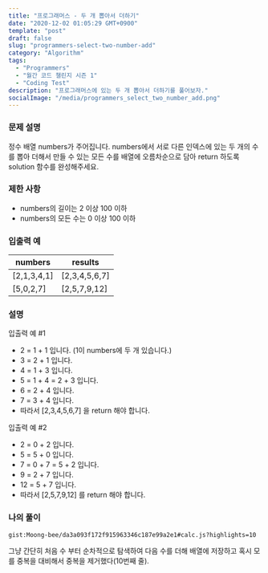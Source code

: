 ```yaml
---
title: "프로그래머스 - 두 개 뽑아서 더하기"
date: "2020-12-02 01:05:29 GMT+0900"
template: "post"
draft: false
slug: "programmers-select-two-number-add"
category: "Algorithm"
tags:
  - "Programmers"
  - "월간 코드 챌린지 시즌 1"
  - "Coding Test"
description: "프로그래머스에 있는 두 개 뽑아서 더하기를 풀어보자."
socialImage: "/media/programmers_select_two_number_add.png"
---
```


### 문제 설명

정수 배열 numbers가 주어집니다. numbers에서 서로 다른 인덱스에 있는 두 개의 수를 뽑아 더해서 만들 수 있는 모든 수를 배열에 오름차순으로 담아 return 하도록 solution 함수를 완성해주세요.

### 제한 사항

- numbers의 길이는 2 이상 100 이하
- numbers의 모든 수는 0 이상 100 이하

### 입출력 예

| numbers     | results       |
| ----------- | ------------- |
| [2,1,3,4,1] | [2,3,4,5,6,7] |
| [5,0,2,7]   | [2,5,7,9,12]  |

### 설명

입출력 예 #1

- 2 = 1 + 1 입니다. (1이 numbers에 두 개 있습니다.)
- 3 = 2 + 1 입니다.
- 4 = 1 + 3 입니다.
- 5 = 1 + 4 = 2 + 3 입니다.
- 6 = 2 + 4 입니다.
- 7 = 3 + 4 입니다.
- 따라서 [2,3,4,5,6,7] 을 return 해야 합니다.

입출력 예 #2

- 2 = 0 + 2 입니다.
- 5 = 5 + 0 입니다.
- 7 = 0 + 7 = 5 + 2 입니다.
- 9 = 2 + 7 입니다.
- 12 = 5 + 7 입니다.
- 따라서 [2,5,7,9,12] 를 return 해야 합니다.

### 나의 풀이

`gist:Moong-bee/da3a093f172f915963346c187e99a2e1#calc.js?highlights=10`

그냥 간단히 처음 수 부터 순차적으로 탐색하여 다음 수를 더해 배열에 저장하고 혹시 모를 중복을 대비해서 중복을 제거했다(10번째 줄).
